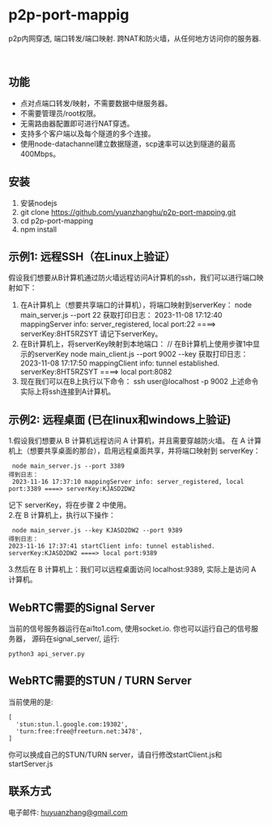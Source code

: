 

# p2p-port-mappig
p2p内网穿透, 端口转发/端口映射. 跨NAT和防火墙，从任何地方访问你的服务器. 

<br />

## 功能
- 点对点端口转发/映射，不需要数据中继服务器。
- 不需要管理员/root权限。
- 无需路由器配置即可进行NAT穿透。
- 支持多个客户端以及每个隧道的多个连接。
- 使用node-datachannel建立数据隧道，scp速率可以达到隧道的最高400Mbps。

## 安装
1. 安装nodejs
2. git clone https://github.com/yuanzhanghu/p2p-port-mapping.git
3. cd p2p-port-mapping
4. npm install

## 示例1: 远程SSH（在Linux上验证）
假设我们想要从B计算机通过防火墙远程访问A计算机的ssh，我们可以进行端口映射如下：
1. 在A计算机上（想要共享端口的计算机），将端口映射到serverKey：
 node main_server.js --port 22
获取打印日志：
 2023-11-08 17:12:40 mappingServer info: server_registered, local port:22 ====> serverKey:8HT5RZSYT
请记下serverKey。
2. 在B计算机上，将serverKey映射到本地端口：
// 在B计算机上使用步骤1中显示的serverKey
  node main_client.js --port 9002 --key <serverKey-displayed-in-step1>
获取打印日志：
2023-11-08 17:17:50 mappingClient info: tunnel established. serverKey:8HT5RZSYT ====> local port:8082
3. 现在我们可以在B上执行以下命令：
ssh user@localhost -p 9002 上述命令实际上将ssh连接到A计算机。

## 示例2: 远程桌面 (已在linux和windows上验证)

1.假设我们想要从 B 计算机远程访问 A 计算机，并且需要穿越防火墙。 在 A 计算机上（想要共享桌面的那台），启用远程桌面共享，并将端口映射到 serverKey：
```
 node main_server.js --port 3389
得到日志：
 2023-11-16 17:37:10 mappingServer info: server_registered, local port:3389 ====> serverKey:KJASD2DW2
```
记下 serverKey，将在步骤 2 中使用。 <br>
2.在 B 计算机上，执行以下操作：<br>
```
 node main_server.js --key KJASD2DW2 --port 9389 
得到日志：
2023-11-16 17:37:41 startClient info: tunnel established. serverKey:KJASD2DW2 ====> local port:9389
```
3.然后在 B 计算机上：我们可以远程桌面访问 localhost:9389, 实际上是访问 A 计算机。<br>

## WebRTC需要的Signal Server
当前的信号服务器运行在ai1to1.com, 使用socket.io. 你也可以运行自己的信号服务器， 源码在signal_server/, 运行:
```
python3 api_server.py
```

## WebRTC需要的STUN / TURN Server
当前使用的是:
```
[
  'stun:stun.l.google.com:19302',
  'turn:free:free@freeturn.net:3478',
]
```
你可以换成自己的STUN/TURN server，请自行修改startClient.js和startServer.js

## 联系方式
电子邮件: huyuanzhang@gmail.com